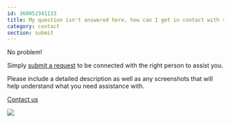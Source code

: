 ```yaml
---
id: 360052341133
title: My question isn't answered here, how can I get in contact with support?
category: contact
section: submit
---
```

No problem! 

Simply [submit a request](https://help.studycat.com/hc/en-gb/requests/new) to be connected with the right person to assist you.

Please include a detailed description as well as any screenshots that will help understand what you need assistance with.

[Contact us](https://help.studycat.com/hc/en-gb/requests/new)

 ![](https://help.studycat.com/hc/article_attachments/31662880176025)